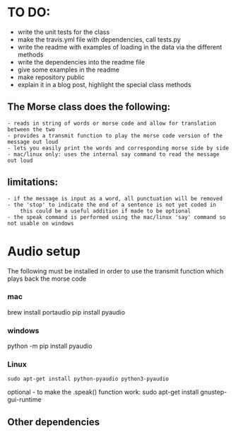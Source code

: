 # TO DO:

- write the unit tests for the class
- make the travis.yml file with dependencies, call tests.py
- write the readme with examples of loading in the data via the different methods
- write the dependencies into the readme file
- give some examples in the readme
- make repository public
- explain it in a blog post, highlight the special class methods



## The Morse class does the following:

	- reads in string of words or morse code and allow for translation between the two
	- provides a transmit function to play the morse code version of the message out loud
	- lets you easily print the words and corresponding morse side by side
	- mac/linux only: uses the internal say command to read the message out loud

## limitations:
	- if the message is input as a word, all punctuation will be removed
	- the 'stop' to indicate the end of a sentence is not yet coded in
		this could be a useful addition if made to be optional
	- the speak command is performed using the mac/linux 'say' command so not usable on windows



# Audio setup
The following must be installed in order to use the transmit function which plays back the morse code
### mac 
brew install portaudio 
pip install pyaudio

### windows 
python -m pip install pyaudio

### Linux
	sudo apt-get install python-pyaudio python3-pyaudio
optional - to make the .speak() function work:
	sudo apt-get install gnustep-gui-runtime

## Other dependencies